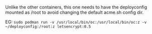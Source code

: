 Unlike the other containers, this one needs to have the deployconfig mounted as /root to avoid changing the default acme.sh config dir.

EG:
`sudo podman run -v /usr/local/bin/oc:/usr/local/bin/oc:z -v ~/deployconfig:/root:z letsencrypt:0.5`
